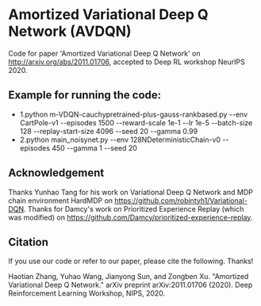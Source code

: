 # Amortized Variational Deep Q Network (AVDQN)
Code for paper 'Amortized Variational Deep Q Network' on http://arxiv.org/abs/2011.01706, accepted to Deep RL workshop NeurIPS 2020.

## Example for running the code:
  * 1.python m-VDQN-cauchypretrained-plus-gauss-rankbased.py --env CartPole-v1 --episodes 1500 --reward-scale 1e-1 --lr 1e-5 --batch-size 128 --replay-start-size 4096 --seed 20 --gamma 0.99
  * 2.python main_noisynet.py --env 128NDeterministicChain-v0 --episodes 450 --gamma 1 --seed 20

## Acknowledgement
Thanks Yunhao Tang for his work on Variational Deep Q Network and MDP chain environment HardMDP on https://github.com/robintyh1/Variational-DQN. Thanks for Damcy's work on Prioritized Experience Replay (which was modified) on https://github.com/Damcy/prioritized-experience-replay.

## Citation
If you use our code or refer to our paper, please cite the following. Thanks!

Haotian Zhang, Yuhao Wang, Jianyong Sun, and Zongben Xu. "Amortized Variational Deep Q Network." arXiv preprint arXiv:2011.01706 (2020). Deep Reinforcement Learning Workshop, NIPS, 2020.
